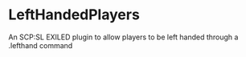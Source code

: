# LeftHandedPlayers
 An SCP:SL EXILED plugin to allow players to be left handed through a .lefthand command
